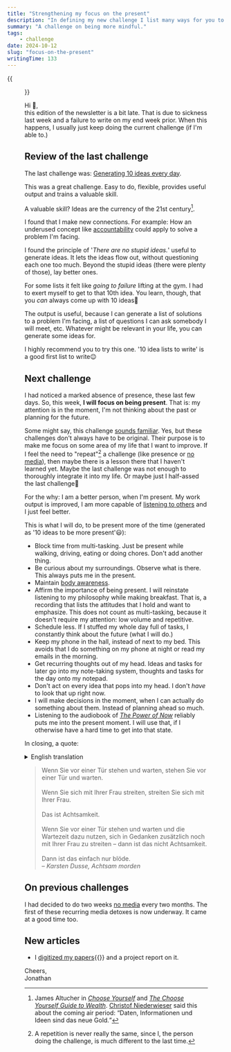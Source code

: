 ```yaml
---
title: "Strengthening my focus on the present"
description: "In defining my new challenge I list many ways for you to be more mindful and present in this moment."
summary: "A challenge on being more mindful."
tags:
    - challenge
date: 2024-10-12
slug: "focus-on-the-present"
writingTime: 133
---
```


{{<figure src="selfie.jpg" clearClass="true" class="w-9/12 sm:max-w-40 sm:w-auto sm:float-right sm:pl-3 my-0" alt="Me in the autumn forest">}}

Hi :slightly_smiling_face:,<br>
this edition of the newsletter is a bit late.
That is due to sickness last week and a failure to write on my end week
prior.
When this happens, I usually just keep doing the current challenge (if I'm
able to.)

## Review of the last challenge

The last challenge was: [Generating 10 ideas every day](newsletter/7#next-challenge).

This was a great challenge.
Easy to do, flexible, provides useful output and trains a valuable skill.

A valuable skill?
Ideas are the currency of the 21st century[^currency].

I found that I make new connections.
For example: How an underused concept like [accountability](https://www.marcnitzsche.de/wikipedia-pacts/)
could apply to solve a problem I'm facing.

I found the principle of '_There are no stupid ideas._' useful to generate
ideas.
It lets the ideas flow out, without questioning each one too much.
Beyond the stupid ideas (there were plenty of those), lay better ones.

For some lists it felt like _going to failure_ lifting at the gym.
I had to exert myself to get to that 10th idea.
You learn, though, that you _can_ always come up with 10
ideas:slightly_smiling_face:

The output is useful, because I can generate a list of solutions to a
problem I'm facing, a list of questions I can ask somebody I will meet, etc.
Whatever might be relevant in your life, you can generate some ideas for.

I highly recommend you to try this one.
'10 idea lists to write' is a good first list to write:wink:

## Next challenge

I had noticed a marked absence of presence, these last few days.
So, this week, **I will focus on being present**.
That is: my attention is in the moment, I'm not thinking about the past or
planning for the future.

Some might say, this challenge [sounds familiar](newsletter/2).
Yes, but these challenges don't always have to be original.
Their purpose is to make me focus on some area of my life that I want to improve.
If I feel the need to "repeat"[^repeat] a challenge (like presence or [no media](newsletter/4)), then maybe there
is a lesson there that I haven't learned yet.
Maybe the last challenge was not enough to thoroughly integrate it into my
life.
Or maybe just I half-assed the last challenge:slightly_smiling_face:

For the why: I am a better person, when I'm present.
My work output is improved, I am more capable of [listening to others](essay/no-interrupting)
and I just feel better.

This is what I will do, to be present more of the time (generated as '10
ideas to be more present':smiley:):

- Block time from multi-tasking.
Just be present while walking, driving, eating or doing chores. Don't add
another thing.
- Be curious about my surroundings. Observe what is there. This always puts
me in the present.
- Maintain [body awareness](newsletter/2#next-challenge).
- Affirm the importance of being present. I will reinstate listening to my
philosophy while making breakfast.
That is, a recording that lists the attitudes that I hold and want to
emphasize.
This does not count as multi-tasking, because it doesn't require my
attention: low volume and repetitive.
- Schedule less. If I stuffed my whole day full of tasks, I constantly
think about the future (what I will do.)
- Keep my phone in the hall, instead of next to my bed.
This avoids that I do something on my phone at night or read my emails in
the morning.
- Get recurring thoughts out of my head.
Ideas and tasks for later go into my note-taking system,
thoughts and tasks for the day onto my notepad.
- Don't act on every idea that pops into my head.
I don't *have* to look that up right now.
- I will make decisions in the moment, when I can actually do something
about them. Instead of planning ahead so much.
- Listening to the audiobook of <cite>[The Power of Now](https://amzn.to/3yVW9yt)</cite>
reliably puts me into the present moment.
I will use that, if I otherwise have a hard time to get into that state.


In closing, a quote:

<details>
<summary>English translation</summary>
    <blockquote>
        If you stand in front of a door waiting, you are standing in
        front of a door waiting.
        <br><br>
        If you are bickering with your wife, you are bickering with your
        wife.
        <br><br>
        That is mindfulness.
        <br><br>
        If you using the time while you are waiting in front of the door to
        also bicker with your wife in your thoughts – that isn't mindfulness.
        <br><br>
        That's just plain stupid.
        <br>
        – <cite>Karsten Dusse, Achtsam morden</cite> (Murdering mindfully)
    </blockquote>
</details>

> Wenn Sie vor einer Tür stehen und warten, stehen Sie vor einer Tür und warten.
> <br><br>
> Wenn Sie sich mit Ihrer Frau streiten, streiten Sie sich mit Ihrer Frau.
> <br><br>
> Das ist Achtsamkeit.
> <br><br>
> Wenn Sie vor einer Tür stehen und warten und die Wartezeit dazu nutzen, sich in
Gedanken zusätzlich noch mit Ihrer Frau zu streiten – dann ist das nicht
Achtsamkeit.
> <br><br>
> Dann ist das einfach nur blöde.
> <br>
> – <cite>Karsten Dusse, Achtsam morden</cite>

[^repeat]: A repetition is never really the same, since I, the person doing
the challenge, is much different to the last time.

## On previous challenges

I had decided to do two weeks [no media](newsletter/4#next-challenge) every two months.
The first of these recurring media detoxes is now underway.
It came at a good time too.

## New articles

- I [digitized my papers](/de/project/papierkram-digitalisieren/){{<de>}} and a project report on it.

Cheers,<br>
Jonathan

[^currency]: James Altucher in [<cite>Choose Yourself</cite>](https://amzn.to/3YqQt8m) and
[<cite>The Choose Yourself Guide to Wealth</cite>](https://amzn.to/3UsAxkL).
[Christof Niederwieser](https://astrologie.de/) said this about the coming air period:
<q>Daten, Informationen und Ideen sind das neue Gold.</q>
